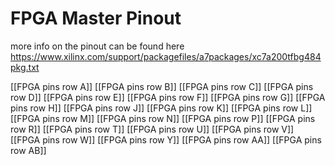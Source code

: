 # FPGA Master Pinout

more info on the pinout can be found here
https://www.xilinx.com/support/packagefiles/a7packages/xc7a200tfbg484pkg.txt

[[FPGA pins row A]]
[[FPGA pins row B]]
[[FPGA pins row C]]
[[FPGA pins row D]]
[[FPGA pins row E]]
[[FPGA pins row F]]
[[FPGA pins row G]]
[[FPGA pins row H]]
[[FPGA pins row J]]
[[FPGA pins row K]]
[[FPGA pins row L]]
[[FPGA pins row M]]
[[FPGA pins row N]]
[[FPGA pins row P]]
[[FPGA pins row R]]
[[FPGA pins row T]]
[[FPGA pins row U]]
[[FPGA pins row V]]
[[FPGA pins row W]]
[[FPGA pins row Y]]
[[FPGA pins row AA]]
[[FPGA pins row AB]]

